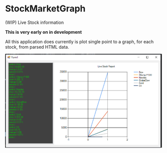 # StockMarketGraph
(WIP) Live Stock information

**This is very early on in development**

All this application does currently is plot single point to a graph, for each stock,  from parsed HTML data. 

![](https://github.com/GrilledLambda/StockMarketGraph/blob/main/StockTest/Images/StockTest.PNG)
